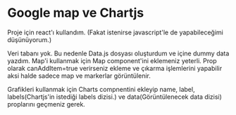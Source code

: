 # Google map ve Chartjs

Proje için react'ı kullandım. (Fakat istenirse javascript'le de yapabileceğimi düşünüyorum.)

Veri tabanı yok. Bu nedenle Data.js dosyası oluşturdum ve içine dummy data yazdım.
Map'i kullanmak için Map component'ini eklemeniz yeterli. Prop olarak canAddItem=true verirseniz ekleme ve çıkarma işlemlerini yapabilir aksi halde sadece map ve markerlar görüntülenir.

Grafikleri kullanmak için Charts compnentini ekleyip name, label, labels(Chartjs'in istediği labels dizisi.) ve data(Görüntülenecek data dizisi) proplarını geçmeniz gerek.
